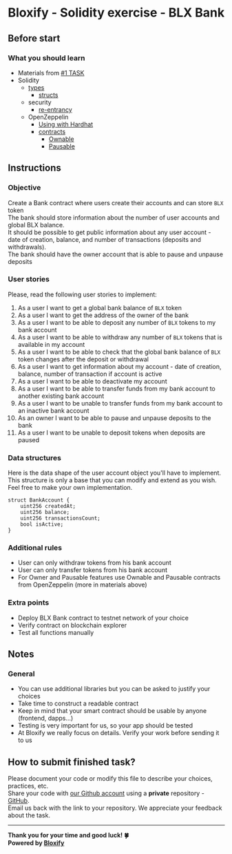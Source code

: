 # Bloxify - Solidity exercise - BLX Bank

## Before start
### What you should learn
- Materials from [#1 TASK](./BLXToken.md)
- Solidity
  - [types](https://docs.soliditylang.org/en/v0.8.13/types.html)
    - [structs](https://docs.soliditylang.org/en/v0.8.13/types.html?highlight=structs#structs)
  - security
    - [re-entrancy](https://docs.soliditylang.org/en/v0.8.13/security-considerations.html?highlight=re-entrancy#re-entrancy)
  - OpenZeppelin
    - [Using with Hardhat](https://docs.openzeppelin.com/learn/developing-smart-contracts#using-openzeppelin-contracts) 
    - [contracts](https://github.com/OpenZeppelin/openzeppelin-contracts/blob/master/contracts)
      - [Ownable](https://github.com/OpenZeppelin/openzeppelin-contracts/blob/master/contracts/access/Ownable.sol)
      - [Pausable](https://github.com/OpenZeppelin/openzeppelin-contracts/blob/master/contracts/security/Pausable.sol)

## Instructions

### Objective

Create a Bank contract where users create their accounts and can store `BLX` token <br/>
The bank should store information about the number of user accounts and global BLX balance. <br/>
It should be possible to get public information about any user account - date of creation, balance, and number of transactions (deposits and withdrawals). <br/>
The bank should have the owner account that is able to pause and unpause deposits

### User stories
Please, read the following user stories to implement:
1. As a user I want to get a global bank balance of `BLX` token
2. As a user I want to get the address of the owner of the bank
3. As a user I want to be able to deposit any number of `BLX` tokens to my bank account
4. As a user I want to be able to withdraw any number of `BLX` tokens that is available in my account
5. As a user I want to be able to check that the global bank balance of `BLX` token changes after the deposit or withdrawal
6. As a user I want to get information about my account - date of creation, balance, number of transaction if account is active
7. As a user I want to be able to deactivate my account
8. As a user I want to be able to transfer funds from my bank account to another existing bank account
9. As a user I want to be unable to transfer funds from my bank account to an inactive bank account
10. As an owner I want to be able to pause and unpause deposits to the bank
11. As a user I want to be unable to deposit tokens when deposits are paused

### Data structures
Here is the data shape of the user account object you'll have to implement. This structure is only a base that you can modify and extend as you wish. Feel free to make your own implementation.

```solidity
struct BankAccount {
    uint256 createdAt;
    uint256 balance;
    uint256 transactionsCount;
    bool isActive;
}
```

### Additional rules
- User can only withdraw tokens from his bank account
- User can only transfer tokens from his bank account
- For Owner and Pausable features use Ownable and Pausable contracts from OpenZeppelin (more in materials above)

### Extra points
- Deploy BLX Bank contract to testnet network of your choice
- Verify contract on blockchain explorer
- Test all functions manually

## Notes
### General
- You can use additional libraries but you can be asked to justify your choices
- Take time to construct a readable contract
- Keep in mind that your smart contract should be usable by anyone (frontend, dapps...)
- Testing is very important for us, so your app should be tested
- At Bloxify we really focus on details. Verify your work before sending it to us

## How to submit finished task?
Please document your code or modify this file to describe your choices, practices, etc. <br/>
Share your code with [our Github account](https://github.com/bloxify-dev) using a **private** repository - [GitHub](https://github.com/). <br/>
Email us back with the link to your repository. We appreciate your feedback about the task.

---

**Thank you for your time and good luck! 🍀** <br/>
**Powered by [Bloxify](https://www.bloxify.gg/)**
